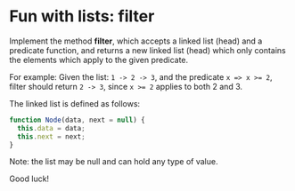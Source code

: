 # Fun with lists: filter

Implement the method **filter**, which accepts a linked list (head) and a predicate function, and returns a new linked list (head) which only contains the elements which apply to the given predicate.

For example: Given the list: `1 -> 2 -> 3`, and the predicate `x => x >= 2`, filter should return `2 -> 3`, since `x >= 2` applies to both 2 and 3.

The linked list is defined as follows:
```javascript
function Node(data, next = null) {
  this.data = data;
  this.next = next;
}
```
Note: the list may be null and can hold any type of value.

Good luck!

